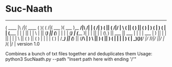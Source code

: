 # Suc-Naath

 _______           _______  _  _        _______  _______ _________         
(  ____ \|\     /|(  ____ \( )( (    /|(  ___  )(  ___  )\__   __/|\     /|
| (    \/| )   ( || (    \/|/ |  \  ( || (   ) || (   ) |   ) (   | )   ( |
| (_____ | |   | || |         |   \ | || (___) || (___) |   | |   | (___) |
(_____  )| |   | || |         | (\ \) ||  ___  ||  ___  |   | |   |  ___  |
      ) || |   | || |         | | \   || (   ) || (   ) |   | |   | (   ) |
/\____) || (___) || (____/\   | )  \  || )   ( || )   ( |   | |   | )   ( |
\_______)(_______)(_______/   |/    )_)|/     \||/     \|   )_(   |/     \| version 1.0


Combines a bunch of txt files together and deduplicates them
Usage: python3 SucNaath.py --path "Insert path here with ending '/'"
